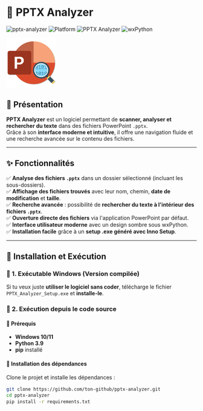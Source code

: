 # 📂 PPTX Analyzer
![pptx-analyzer](https://img.shields.io/badge/version-1.0-blue?style=for-the-badge) 
![Platform](https://img.shields.io/badge/platform-Windows-blue?style=for-the-badge)
![PPTX Analyzer](https://img.shields.io/badge/Python-3.9-blue?style=for-the-badge&logo=python)
![wxPython](https://img.shields.io/badge/wxPython-UI-red?style=for-the-badge)

![pptx](https://raw.githubusercontent.com/Sorabagu/pptx-analyzer/refs/heads/main/img/icon.png)

## 📌 Présentation

**PPTX Analyzer** est un logiciel permettant de **scanner, analyser et rechercher du texte** dans des fichiers PowerPoint `.pptx`.  
Grâce à son **interface moderne et intuitive**, il offre une navigation fluide et une recherche avancée sur le contenu des fichiers.

---

## ✨ **Fonctionnalités**

✅ **Analyse des fichiers `.pptx`** dans un dossier sélectionné (incluant les sous-dossiers).  
✅ **Affichage des fichiers trouvés** avec leur nom, chemin, **date de modification** et **taille**.  
✅ **Recherche avancée** : possibilité de **rechercher du texte à l'intérieur des fichiers `.pptx`**.  
✅ **Ouverture directe des fichiers** via l'application PowerPoint par défaut.  
✅ **Interface utilisateur moderne** avec un design sombre sous wxPython.  
✅ **Installation facile** grâce à un **setup .exe généré avec Inno Setup**.  

---

## 🚀 **Installation et Exécution**

### **🔹 1. Exécutable Windows (Version compilée)**
Si tu veux juste **utiliser le logiciel sans coder**, télécharge le fichier `PPTX_Analyzer_Setup.exe` et **installe-le**.

### **🔹 2. Exécution depuis le code source**
#### **📌 Prérequis**
- **Windows 10/11**
- **Python 3.9**
- **pip** installé

#### **📌 Installation des dépendances**
Clone le projet et installe les dépendances :
```bash
git clone https://github.com/ton-github/pptx-analyzer.git
cd pptx-analyzer
pip install -r requirements.txt
```
